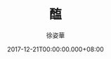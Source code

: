 ---
issue: 255
title: 醢
author: 徐姿華
language: 大埔
date: 2017-12-21T00:00:00.000+08:00
topic: 生活
difficulty: 2
wikidata: Q98096127
wikidata_link: https://www.wikidata.org/wiki/Q98096127
---